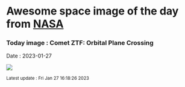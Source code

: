 
# Awesome space image of the day from [NASA](https://api.nasa.gov/)

### Today image : Comet ZTF: Orbital Plane Crossing
Date : 2023-01-27

![](https://apod.nasa.gov/apod/image/2301/C2022E3ZTF_2023_01_23_054036PST_DEBartlett1024.jpg)

<small>Latest update : Fri Jan 27 16:18:26 2023</small>
        